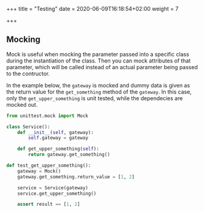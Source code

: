+++
title = "Testing"
date = 2020-06-09T16:18:54+02:00
weight = 7

+++

## Mocking

Mock is useful when mocking the parameter passed into a specific class during the instantiation of the class. Then you can mock attributes of that parameter, which will be called instead of an actual parameter being passed to the contructor.

In the example below, the `gateway` is mocked and dummy data is given as the return value for the `get_something` method of the `gateway`. In this case, only the `get_upper_something` is unit tested, while the dependecies are mocked out.

```python
from unittest.mock import Mock

class Service():
    def __init__(self, gateway):
    	self.gateway = gateway

    def get_upper_something(self):
    	return gateway.get_something()

def test_get_upper_something():
	gateway = Mock()
    gateway.get_something.return_value = [1, 2]

    service = Service(gateway)
    service.get_upper_something()

    assert result == [1, 2]
```

